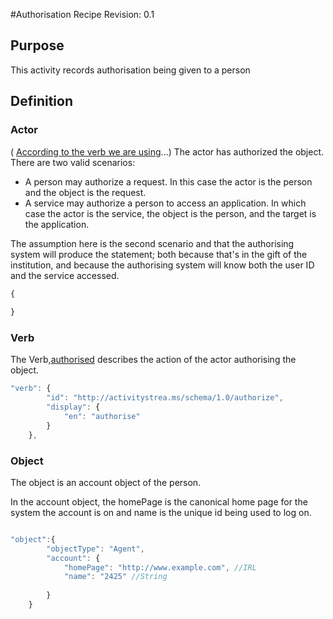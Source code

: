 #Authorisation Recipe
Revision: 0.1

## Purpose
This activity records authorisation being given to a person
## Definition
### Actor

( [According to the verb we are using](http://activitystrea.ms/specs/json/schema/activity-schema.html#verbs)...)
The actor has authorized the object. There are two valid scenarios: 
* A person may authorize a request. In this case the actor is the person and the object is the request.
* A service may authorize a person to access an application. In which case the actor is the service, the object is the person, and the target is the application.

The assumption here is the second scenario and that the authorising system will produce the statement; both because that's in the gift of the institution, and because the authorising system will know both the user ID and the service accessed.

``` Javascript
{
    
}
```

### Verb

The Verb,[authorised](/vocabulary.md#verbs) describes the action of the actor  authorising the object.

``` javascript
"verb": {
        "id": "http://activitystrea.ms/schema/1.0/authorize",
        "display": {
            "en": "authorise"
        }
    },
```


### Object
The object is an account object of the person.

In the account object, the homePage is the canonical home page for the system the account is on and name is the unique id being used to log on. 


``` javascript

"object":{
		"objectType": "Agent",
		"account": {
			"homePage": "http://www.example.com", //IRL
			"name": "2425" //String
			
		}
	}	
```

